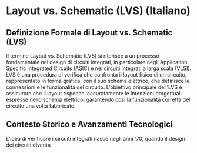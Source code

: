 # Layout vs. Schematic (LVS) (Italiano)

## Definizione Formale di Layout vs. Schematic (LVS)

Il termine Layout vs. Schematic (LVS) si riferisce a un processo fondamentale nel design di circuiti integrati, in particolare negli Application Specific Integrated Circuits (ASIC) e nei circuiti integrati a larga scala (VLSI). LVS è una procedura di verifica che confronta il layout fisico di un circuito, rappresentato in forma grafica, con il suo schema elettrico, che definisce le connessioni e le funzionalità del circuito. L'obiettivo principale dell'LVS è assicurare che il layout rispecchi accuratamente le intenzioni progettuali espresse nello schema elettrico, garantendo così la funzionalità corretta del circuito una volta fabbricato.

## Contesto Storico e Avanzamenti Tecnologici

L'idea di verificare i circuiti integrati nasce negli anni '70, quando il design dei circuiti diventa